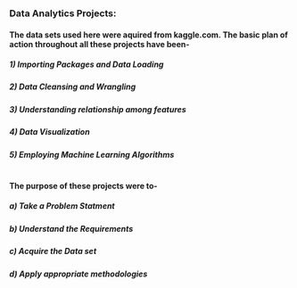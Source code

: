 ### Data Analytics Projects:
#### The data sets used here were aquired from kaggle.com. The basic plan of action throughout all these projects have been-
##### 1) Importing Packages and Data Loading
##### 2) Data Cleansing and Wrangling
##### 3) Understanding relationship among features
##### 4) Data Visualization
##### 5) Employing Machine Learning Algorithms
#
#### The purpose of these projects were to-
##### a) Take a Problem Statment
##### b) Understand the Requirements
##### c) Acquire the Data set
##### d) Apply appropriate methodologies
